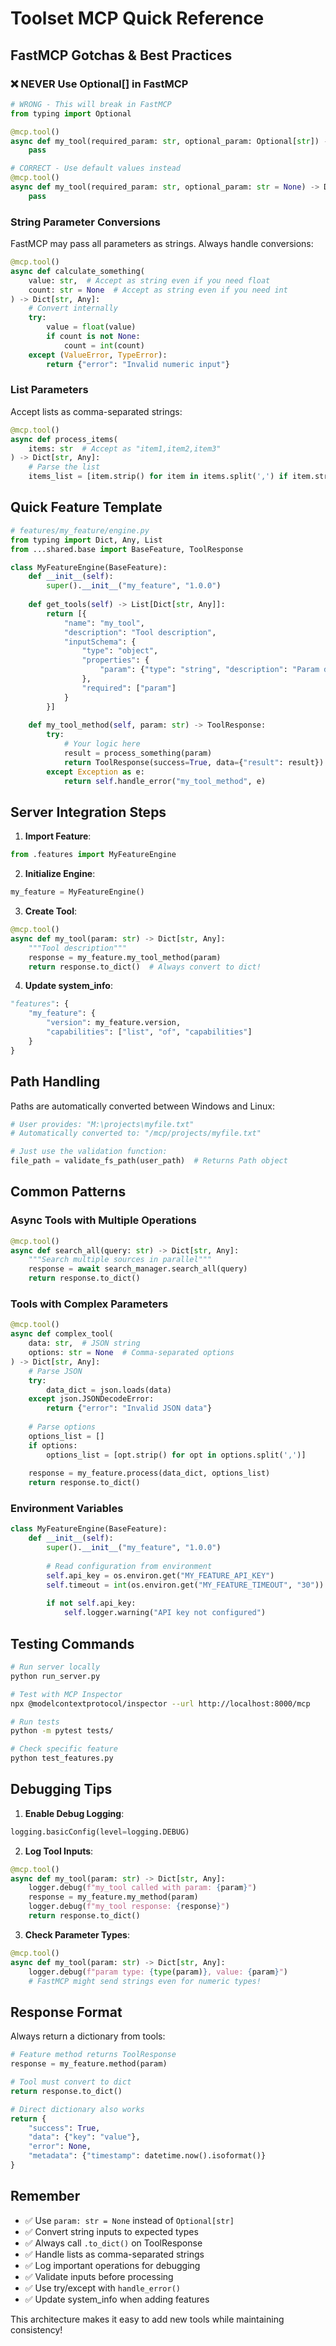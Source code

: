 # Toolset MCP Quick Reference

## FastMCP Gotchas & Best Practices

### ❌ NEVER Use Optional[] in FastMCP

```python
# WRONG - This will break in FastMCP
from typing import Optional

@mcp.tool()
async def my_tool(required_param: str, optional_param: Optional[str]) -> Dict[str, Any]:
    pass

# CORRECT - Use default values instead
@mcp.tool()
async def my_tool(required_param: str, optional_param: str = None) -> Dict[str, Any]:
    pass
```

### String Parameter Conversions

FastMCP may pass all parameters as strings. Always handle conversions:

```python
@mcp.tool()
async def calculate_something(
    value: str,  # Accept as string even if you need float
    count: str = None  # Accept as string even if you need int
) -> Dict[str, Any]:
    # Convert internally
    try:
        value = float(value)
        if count is not None:
            count = int(count)
    except (ValueError, TypeError):
        return {"error": "Invalid numeric input"}
```

### List Parameters

Accept lists as comma-separated strings:

```python
@mcp.tool()
async def process_items(
    items: str  # Accept as "item1,item2,item3"
) -> Dict[str, Any]:
    # Parse the list
    items_list = [item.strip() for item in items.split(',') if item.strip()]
```

## Quick Feature Template

```python
# features/my_feature/engine.py
from typing import Dict, Any, List
from ...shared.base import BaseFeature, ToolResponse

class MyFeatureEngine(BaseFeature):
    def __init__(self):
        super().__init__("my_feature", "1.0.0")
    
    def get_tools(self) -> List[Dict[str, Any]]:
        return [{
            "name": "my_tool",
            "description": "Tool description",
            "inputSchema": {
                "type": "object",
                "properties": {
                    "param": {"type": "string", "description": "Param desc"}
                },
                "required": ["param"]
            }
        }]
    
    def my_tool_method(self, param: str) -> ToolResponse:
        try:
            # Your logic here
            result = process_something(param)
            return ToolResponse(success=True, data={"result": result})
        except Exception as e:
            return self.handle_error("my_tool_method", e)
```

## Server Integration Steps

1. **Import Feature**:
```python
from .features import MyFeatureEngine
```

2. **Initialize Engine**:
```python
my_feature = MyFeatureEngine()
```

3. **Create Tool**:
```python
@mcp.tool()
async def my_tool(param: str) -> Dict[str, Any]:
    """Tool description"""
    response = my_feature.my_tool_method(param)
    return response.to_dict()  # Always convert to dict!
```

4. **Update system_info**:
```python
"features": {
    "my_feature": {
        "version": my_feature.version,
        "capabilities": ["list", "of", "capabilities"]
    }
}
```

## Path Handling

Paths are automatically converted between Windows and Linux:

```python
# User provides: "M:\projects\myfile.txt"
# Automatically converted to: "/mcp/projects/myfile.txt"

# Just use the validation function:
file_path = validate_fs_path(user_path)  # Returns Path object
```

## Common Patterns

### Async Tools with Multiple Operations

```python
@mcp.tool()
async def search_all(query: str) -> Dict[str, Any]:
    """Search multiple sources in parallel"""
    response = await search_manager.search_all(query)
    return response.to_dict()
```

### Tools with Complex Parameters

```python
@mcp.tool()
async def complex_tool(
    data: str,  # JSON string
    options: str = None  # Comma-separated options
) -> Dict[str, Any]:
    # Parse JSON
    try:
        data_dict = json.loads(data)
    except json.JSONDecodeError:
        return {"error": "Invalid JSON data"}
    
    # Parse options
    options_list = []
    if options:
        options_list = [opt.strip() for opt in options.split(',')]
    
    response = my_feature.process(data_dict, options_list)
    return response.to_dict()
```

### Environment Variables

```python
class MyFeatureEngine(BaseFeature):
    def __init__(self):
        super().__init__("my_feature", "1.0.0")
        
        # Read configuration from environment
        self.api_key = os.environ.get("MY_FEATURE_API_KEY")
        self.timeout = int(os.environ.get("MY_FEATURE_TIMEOUT", "30"))
        
        if not self.api_key:
            self.logger.warning("API key not configured")
```

## Testing Commands

```bash
# Run server locally
python run_server.py

# Test with MCP Inspector
npx @modelcontextprotocol/inspector --url http://localhost:8000/mcp

# Run tests
python -m pytest tests/

# Check specific feature
python test_features.py
```

## Debugging Tips

1. **Enable Debug Logging**:
```python
logging.basicConfig(level=logging.DEBUG)
```

2. **Log Tool Inputs**:
```python
@mcp.tool()
async def my_tool(param: str) -> Dict[str, Any]:
    logger.debug(f"my_tool called with param: {param}")
    response = my_feature.my_method(param)
    logger.debug(f"my_tool response: {response}")
    return response.to_dict()
```

3. **Check Parameter Types**:
```python
@mcp.tool()
async def my_tool(param: str) -> Dict[str, Any]:
    logger.debug(f"param type: {type(param)}, value: {param}")
    # FastMCP might send strings even for numeric types!
```

## Response Format

Always return a dictionary from tools:

```python
# Feature method returns ToolResponse
response = my_feature.method(param)

# Tool must convert to dict
return response.to_dict()

# Direct dictionary also works
return {
    "success": True,
    "data": {"key": "value"},
    "error": None,
    "metadata": {"timestamp": datetime.now().isoformat()}
}
```

## Remember

- ✅ Use `param: str = None` instead of `Optional[str]`
- ✅ Convert string inputs to expected types
- ✅ Always call `.to_dict()` on ToolResponse
- ✅ Handle lists as comma-separated strings
- ✅ Log important operations for debugging
- ✅ Validate inputs before processing
- ✅ Use try/except with `handle_error()`
- ✅ Update system_info when adding features

This architecture makes it easy to add new tools while maintaining consistency!
